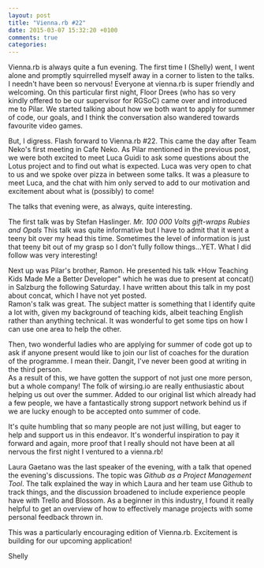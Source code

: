 ```yaml
---
layout: post
title: "Vienna.rb #22"
date: 2015-03-07 15:32:20 +0100
comments: true
categories:
---
```



Vienna.rb is always quite a fun evening. The first time I (Shelly) went, I went
alone and promptly squirrelled myself away in a corner to listen to the talks.  
I needn't have been so nervous! Everyone at vienna.rb is super friendly and welcoming.
On this particular first night, Floor Drees (who has so very kindly offered to be
our supervisor for RGSoC) came over and introduced me to Pilar. We started talking
about how we both want to apply for summer of code, our goals, and I think the
conversation also wandered towards favourite video games.  

But, I digress. Flash forward to Vienna.rb #22. This came the day after Team Neko's
first meeting in Cafe Neko. As Pilar mentioned in the previous post, we were both
excited to meet Luca Guidi to ask some questions about the Lotus project and to
find out what is expected. Luca was very open to chat to us and we spoke over pizza
in between some talks. It was a pleasure to meet Luca, and the chat with him only
served to add to our motivation and excitement about what is (possibly) to come!  

The talks that evening were, as always, quite interesting.  

The first talk was by Stefan Haslinger. *Mr. 100 000 Volts gift-wraps Rubies and Opals*
This talk was quite informative but I have to admit that it went a teeny bit over
my head this time. Sometimes the level of information is just that teeny bit out
of my grasp so I don't fully follow things...YET. What I did follow was very
interesting!  

Next up was Pilar's brother, Ramon. He presented his talk *How Teaching Kids Made
Me a Better Developer" which he was due to present at concat() in Salzburg the
following Saturday. I have written about this talk in my post about concat, which
I have not yet posted.  
Ramon's talk was great. The subject matter is something that I identify quite a lot
with, given my background of teaching kids, albeit teaching English rather than
anything technical. It was wonderful to get some tips on how I can use one area
to help the other.  

Then, two wonderful ladies who are applying for summer of code got up to ask if
anyone present would like to join our list of coaches for the duration of the
programme. I mean their. Dangit, I've never been good at writing in the third
person.  
As a result of this, we have gotten the support of not just one more
person, but a whole company! The folk of wirsing.io are really enthusiastic about
helping us out over the summer. Added to our original list which already had a
few people, we have a fantastically strong support network behind us if we are
lucky enough to be accepted onto summer of code.  

It's quite humbling that so many people are not just willing, but eager to
help and support us in this endeavor. It's wonderful inspiration to pay it forward
and again, more proof that I really should not have been at all nervous the first
night I ventured to a vienna.rb!  

Laura Gaetano was the last speaker of the evening, with a talk that opened the
evening's discussions. The topic was *Github as a Project Management Tool*. The
talk explained the way in which Laura and her team use Github to track things, and
the discussion broadened to include experience people have with Trello and
Blossom. As a beginner in this industry, I found it really helpful to get an overview
of how to effectively manage projects with some personal feedback thrown in.

This was a particularly encouraging edition of Vienna.rb. Excitement is building
for our upcoming application!  

Shelly
